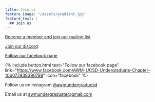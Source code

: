 ```yaml
---
title: Join us
feature_image: "/assets/gradient.jpg"
feature_text: |
  ## Join us
---
```


[Become a member and join our mailing list](https://forms.gle/oH4N6nk65ybQvd1D8)

[Join our discord](https://discord.gg/StkqXPnss5/)

[Follow our facebook page](https://www.facebook.com/AWM-UCSD-Undergraduate-Chapter-106072838390798)

{% include button.html text="Follow our facebook page" link="https://www.facebook.com/AWM-UCSD-Undergraduate-Chapter-106072838390798" icon="facebook" %}

Follow us on instagram [@awmundergraducsd](https://instagram.com/awmucsd?utm_medium=copy_link)

Email us at awmundergraduate@gmail.com

